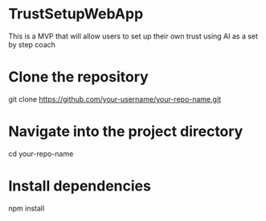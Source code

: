 # TrustSetupWebApp
This is a MVP that will allow users to set up their own trust using AI as a set by step coach






# Clone the repository
git clone https://github.com/your-username/your-repo-name.git

# Navigate into the project directory
cd your-repo-name

# Install dependencies
npm install

